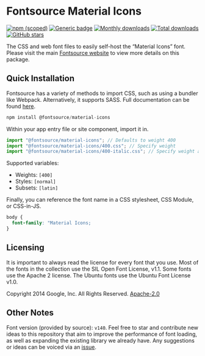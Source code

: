 # Fontsource Material Icons

[![npm (scoped)](https://img.shields.io/npm/v/@fontsource/material-icons?color=brightgreen)](https://www.npmjs.com/package/@fontsource/material-icons) [![Generic badge](https://img.shields.io/badge/fontsource-passing-brightgreen)](https://github.com/fontsource/fontsource) [![Monthly downloads](https://badgen.net/npm/dm/@fontsource/material-icons)](https://github.com/fontsource/fontsource) [![Total downloads](https://badgen.net/npm/dt/@fontsource/material-icons)](https://github.com/fontsource/fontsource) [![GitHub stars](https://img.shields.io/github/stars/fontsource/fontsource.svg?style=social&label=Star)](https://github.com/fontsource/fontsource/stargazers)

The CSS and web font files to easily self-host the “Material Icons” font. Please visit the main [Fontsource website](https://fontsource.org/fonts/material-icons) to view more details on this package.

## Quick Installation

Fontsource has a variety of methods to import CSS, such as using a bundler like Webpack. Alternatively, it supports SASS. Full documentation can be found [here](https://fontsource.org/docs/getting-started/introduction).

```javascript
npm install @fontsource/material-icons
```

Within your app entry file or site component, import it in.

```javascript
import "@fontsource/material-icons"; // Defaults to weight 400
import "@fontsource/material-icons/400.css"; // Specify weight
import "@fontsource/material-icons/400-italic.css"; // Specify weight and style

```

Supported variables:
- Weights: `[400]`
- Styles: `[normal]`
- Subsets: `[latin]`

Finally, you can reference the font name in a CSS stylesheet, CSS Module, or CSS-in-JS.

```css
body {
  font-family: "Material Icons;
}
```

## Licensing
It is important to always read the license for every font that you use.
Most of the fonts in the collection use the SIL Open Font License, v1.1. Some fonts use the Apache 2 license. The Ubuntu fonts use the Ubuntu Font License v1.0.

Copyright 2014 Google, Inc. All Rights Reserved.
[Apache-2.0](http://www.apache.org/licenses/LICENSE-2.0.html)

## Other Notes
Font version (provided by source): `v140`.
Feel free to star and contribute new ideas to this repository that aim to improve the performance of font loading, as well as expanding the existing library we already have. Any suggestions or ideas can be voiced via an [issue](https://github.com/fontsource/fontsource/issues).